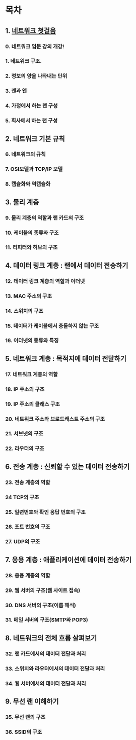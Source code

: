 # 목차
## 1. [네트워크 첫걸음](https://github.com/baekjaeseong/study/blob/main/%EB%AA%A8%EB%91%90%EC%9D%98%20%EB%84%A4%ED%8A%B8%EC%9B%8C%ED%81%AC/%EB%84%A4%ED%8A%B8%EC%9B%8C%ED%81%AC%20%EC%B2%AB%EA%B1%B8%EC%9D%8C.md)
### 0. 네트워크 입문 강의 개강!
### 1. 네트워크 구조.
### 2. 정보의 양을 나타내는 단위
### 3. 랜과 왠
### 4. 가정에서 하는 랜 구성
### 5. 회사에서 하는 랜 구성
## 2. 네트워크 기본 규칙
### 6. 네트워크의 규칙
### 7. OSI모델과 TCP/IP 모델
### 8. 캡슐화와 역캡슐화
## 3. 물리 계층
### 9. 물리 계층의 역할과 랜 카드의 구조
### 10. 케이블의 종류와 구조
### 11. 리피터와 허브의 구조
## 4. 데이터 링크 계층 : 랜에서 데이터 전송하기
### 12. 데이터 링크 계층의 역할과 이더넷
### 13. MAC 주소의 구조
### 14. 스위치의 구조
### 15. 데이터가 케이블에서 충돌하지 않는 구조
### 16. 이더넷의 종류와 특징
## 5. 네트워크 계층 : 목적지에 데이터 전달하기
### 17. 네트워크 계층의 역할
### 18. IP 주소의 구조
### 19. IP 주소의 클래스 구조
### 20. 네트워크 주소와 브로드캐스트 주소의 구조
### 21. 서브넷의 구조
### 22. 라우터의 구조
## 6. 전송 계층 : 신뢰할 수 있는 데이터 전송하기
### 23. 전송 계층의 역할
### 24 TCP의 구조
### 25. 일련번호와 확인 응답 번호의 구조
### 26. 포트 번호의 구조
### 27. UDP의 구조
## 7. 응용 계층 : 애플리케이션에 데이터 전송하기
### 28. 응용 계층의 역할
### 29. 웹 서버의 구조(웹 사이트 접속)
### 30. DNS 서버의 구조(이름 해석)
### 31. 메일 서버의 구조(SMTP와 POP3)
## 8. 네트워크의 전체 흐름 살펴보기
### 32. 랜 카드에서의 데이터 전달과 처리
### 33. 스위치와 라우터에서의 데이터 전달과 처리
### 34. 웹 서버에서의 데이터 전달과 처리
## 9. 무선 랜 이해하기
### 35. 무선 랜의 구조
### 36. SSID의 구조
